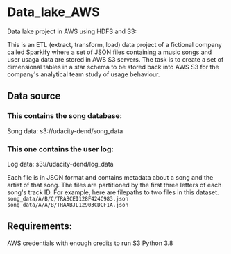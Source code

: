 # Data_lake_AWS

Data lake project in AWS using HDFS and S3:

This is an ETL (extract, transform, load) data project of a fictional company called Sparkify where a set of JSON files containing a music songs and user usaga data are stored in AWS S3 servers. 
The task is to create a set of dimensional tables in a star schema to be stored back into AWS S3 for the company's analytical team study of usage behaviour.

## Data source

### This contains the song database:
Song data: s3://udacity-dend/song_data
### This one contains the user log:
Log data: s3://udacity-dend/log_data

Each file is in JSON format and contains metadata about a song and the artist of that song. The files are partitioned by the first three letters of each song's track ID. For example, here are filepaths to two files in this dataset.
`song_data/A/B/C/TRABCEI128F424C983.json
song_data/A/A/B/TRAABJL12903CDCF1A.json`

## Requirements:

AWS credentials with enough credits to run S3
Python 3.8 




